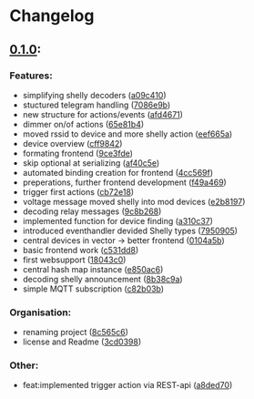 # Changelog
## [0.1.0](https://github.com/pingoin-tech/fireplace/releases/tag/0.1.0):
### Features:
- simplifying shelly decoders ([a09c410](https://github.com/pingoin-tech/fireplace/commit/a09c4100666082add9744300af1d182c8df8dc49))
- stuctured telegram handling ([7086e9b](https://github.com/pingoin-tech/fireplace/commit/7086e9bee41cd6945235392d12c3080552cb1c6e))
- new structure for actions/events ([afd4671](https://github.com/pingoin-tech/fireplace/commit/afd467193dfe0185d05ddcdc7e40ee086ad37da4))
- dimmer on/of actions ([65e81b4](https://github.com/pingoin-tech/fireplace/commit/65e81b4dc9cce8add8b89a1403542b420093d00e))
- moved rssid to device and more shelly action ([eef665a](https://github.com/pingoin-tech/fireplace/commit/eef665a573f49abc780ddc384ac7674680534962))
- device overview ([cff9842](https://github.com/pingoin-tech/fireplace/commit/cff9842e6e703a7fc44292093574469505649e69))
- formating frontend ([9ce3fde](https://github.com/pingoin-tech/fireplace/commit/9ce3fdee24168329a5b6efd3e0b23fcb07145329))
- skip optional at serializing ([af40c5e](https://github.com/pingoin-tech/fireplace/commit/af40c5e0141af249b3787656fd8a552014eea84f))
- automated binding creation for frontend ([4cc569f](https://github.com/pingoin-tech/fireplace/commit/4cc569f827cba4ef6b93ad810b5de35e6ba47317))
- preperations, further frontend development ([f49a469](https://github.com/pingoin-tech/fireplace/commit/f49a4694420cab34d61fc32bd9f7a84ee46b50aa))
- trigger first actions ([cb72e18](https://github.com/pingoin-tech/fireplace/commit/cb72e184e4df0d8670bf713c3bd1a405610118cf))
- voltage message moved shelly into mod devices ([e2b8197](https://github.com/pingoin-tech/fireplace/commit/e2b8197d174ea69d9d9750e065c06e9cd0df9a7b))
- decoding relay messages ([9c8b268](https://github.com/pingoin-tech/fireplace/commit/9c8b268330c2d3dcb174bdd01903b10e9ad8ffb1))
- implemented function for device finding ([a310c37](https://github.com/pingoin-tech/fireplace/commit/a310c37553728d181155b4f214d70fd91e221c19))
- introduced eventhandler devided Shelly types ([7950905](https://github.com/pingoin-tech/fireplace/commit/79509052c00216f9e7057eba8cceb9feea51bea4))
- central devices in vector -> better frontend ([0104a5b](https://github.com/pingoin-tech/fireplace/commit/0104a5b7576257d0102f14a326234765cd06fdb0))
- basic frontend work ([c531dd8](https://github.com/pingoin-tech/fireplace/commit/c531dd806119e16a765fdfaf48c416c89d53e8a3))
- first websupport ([18043c0](https://github.com/pingoin-tech/fireplace/commit/18043c0a8bd75e46d2d08d9f8a7837b0aefda47f))
- central hash map instance ([e850ac6](https://github.com/pingoin-tech/fireplace/commit/e850ac667dab6b8b1777facbc8a9792325c12246))
- decoding shelly announcement ([8b38c9a](https://github.com/pingoin-tech/fireplace/commit/8b38c9a3b86a36067a0a91432326524d8d05b026))
- simple MQTT subscription ([c82b03b](https://github.com/pingoin-tech/fireplace/commit/c82b03bece09fca3d99251ae8de68d2145bb173e))
### Organisation:
- renaming project ([8c565c6](https://github.com/pingoin-tech/fireplace/commit/8c565c66bfd7ff56aef5fe56c3c0bedae035205e))
- license and Readme ([3cd0398](https://github.com/pingoin-tech/fireplace/commit/3cd039850902a6dc2bc1cd96a9a9b4c4210675e8))
### Other:
- feat:implemented trigger action via REST-api ([a8ded70](https://github.com/pingoin-tech/fireplace/commit/a8ded705df0188d5471d6494f5a23941cd9d7f1d))
